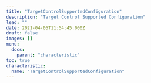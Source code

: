 ```yaml
---
title: "TargetControlSupportedConfiguration"
description: "Target Control Supported Configuration"
lead: ""
date: 2021-04-05T11:54:45.000Z
draft: false
images: []
menu:
  docs:
    parent: "characteristic"
toc: true
characteristic:
  name: "TargetControlSupportedConfiguration"
---
```

